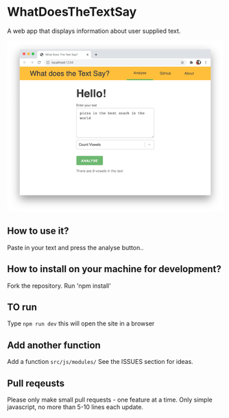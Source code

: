 # WhatDoesTheTextSay

A web app that displays information about user supplied text.

![screenshot](app.png?raw=true "screenshot")

## How to use it?
Paste in your text and press the analyse button.. 

## How to install on your machine for development?
Fork the repository.
Run 'npm install'

## TO run
Type
`npm run dev`
this will open the site in a browser

## Add another function
Add a function `src/js/modules/`
See the ISSUES section for ideas.

## Pull reqeusts
Please only make small pull requests - one feature at a time.
Only simple javascript, no more than 5-10 lines each update.


